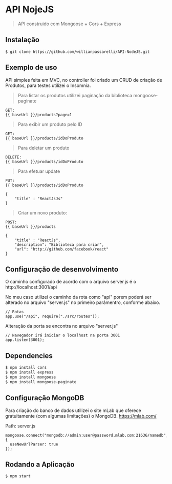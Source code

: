 # API NojeJS

> API construido com Mongoose + Cors + Express

## Instalação
```
$ git clone https://github.com/willianpassarelli/API-NodeJS.git
```

## Exemplo de uso

API simples feita em MVC, no controller foi criado um CRUD de criação de Produtos, para testes utilizei o Insomnia.

> Para listar os produtos utilizei paginação da biblioteca mongoose-paginate
```
GET:
{{ baseUrl }}/products?page=1
```

> Para exibir um produto pelo ID
```
GET:
{{ baseUrl }}/products/idDoProduto
```

> Para deletar um produto
```
DELETE:
{{ baseUrl }}/products/idDoProduto

```
> Para efetuar update
```
PUT:
{{ baseUrl }}/products/idDoProduto
```
```
{
	"title" : "ReactJsJs"
}
```

> Criar um novo produto:
```
POST:
{{ baseUrl }}/products
```
```
{
	"title" : "ReactJs",
	"description": "Biblioteca para criar",
	"url": "http://github.com/facebook/react"
}
```
## Configuração de desenvolvimento
O caminho configurado de acordo com o arquivo server.js é o  http://localhost:3001/api

No meu caso utilizei o caminho da rota como "api" porem poderá ser alterado no arquivo "server.js" no primeiro parâmentro, conforme abaixo.
```
// Rotas
app.use("/api", require("./src/routes"));
```

Alteração da porta se encontra no arquivo "server.js"
```
// Navegador irá iniciar o localhost na porta 3001
app.listen(3001);
```

## Dependencies

```sh
$ npm install cors
$ npm install express
$ npm install mongoose
$ npm install mongoose-paginate
```

## Configuração MongoDB

Para criação do banco de dados utilizei o site mLab que oferece gratuitamente (com algumas limitações) o MongoDB.
https://mlab.com/

Path: server.js

```
mongoose.connect("mongodb://admin:user@password.mlab.com:21636/namedb", {
  useNewUrlParser: true
});
```

## Rodando a Aplicação

```sh
$ npm start
```
